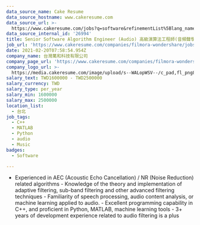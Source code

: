 ```yaml
---
data_source_name: Cake Resume
data_source_hostname: www.cakeresume.com
data_source_url: >-
  https://www.cakeresume.com/jobs?q=software&refinementList%5Blang_name%5D%5B0%5D=English&refinementList%5Bsalary_type%5D=per_year&range%5Bsalary_range%5D%5Bmin%5D=1000000&page=2
data_source_internal_id: '26994'
title: Senior Software Algorithm Engineer (Audio) 高級演算法工程師(音頻聲學)
job_url: 'https://www.cakeresume.com/companies/filmora-wondershare/jobs/d966d5'
date: 2021-02-20T07:58:54.954Z
company_name: 台灣萬和科技有限公司
company_page_url: 'https://www.cakeresume.com/companies/filmora-wondershare'
company_logo_url: >-
  https://media.cakeresume.com/image/upload/s--WALopWSV--/c_pad,fl_png8,h_200,w_200/v1613804657/zbn9uzawxgtt8u1xldzn.png
salary_text: TWD1600000 - TWD2500000
salary_currency: TWD
salary_type: per_year
salary_min: 1600000
salary_max: 2500000
location_list:
  - 台北
job_tags:
  - C++
  - MATLAB
  - Python
  - audio
  - Music
badges:
  - Software

---
```


- Experienced in AEC (Acoustic Echo Cancellation) / NR (Noise Reduction) related algorithms - Knowledge of the theory and implementation of adaptive filtering, sub-band filtering and other advanced filtering techniques - Familiarity of speech processing, audio content analysis, or machine learning applied to audio. - Excellent programming capability in C++, and proficient in Python, MATLAB, machine learning tools - 3+ years of development experience related to audio filtering is a plus